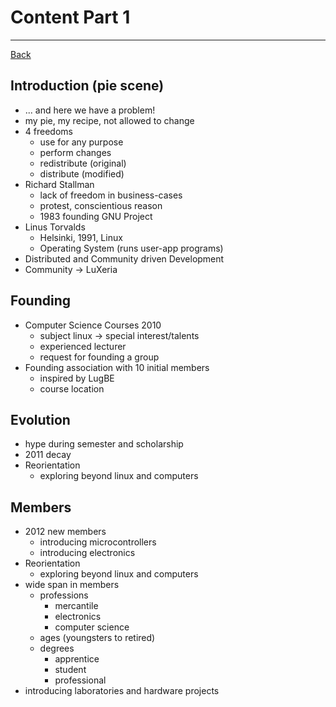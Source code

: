# Content Part 1
---

[Back](README.md)

## Introduction (pie scene)
- ... and here we have a problem!
- my pie, my recipe, not allowed to change
- 4 freedoms
    - use for any purpose
    - perform changes
    - redistribute (original)
    - distribute (modified)
- Richard Stallman
    - lack of freedom in business-cases
    - protest, conscientious reason
    - 1983 founding GNU Project
- Linus Torvalds
    - Helsinki, 1991, Linux
    - Operating System (runs user-app programs)
- Distributed and Community driven Development
- Community -> LuXeria

## Founding
- Computer Science Courses 2010
    - subject linux -> special interest/talents
    - experienced lecturer
    - request for founding a group
- Founding association with 10 initial members
    - inspired by LugBE
    - course location

## Evolution
- hype during semester and scholarship
- 2011 decay
- Reorientation 
    - exploring beyond linux and computers

## Members
- 2012 new members
    - introducing microcontrollers
    - introducing electronics
- Reorientation 
    - exploring beyond linux and computers
- wide span in members
    - professions
        - mercantile
        - electronics
        - computer science
    - ages (youngsters to retired)
    - degrees
        - apprentice
        - student
        - professional
- introducing laboratories and hardware projects

